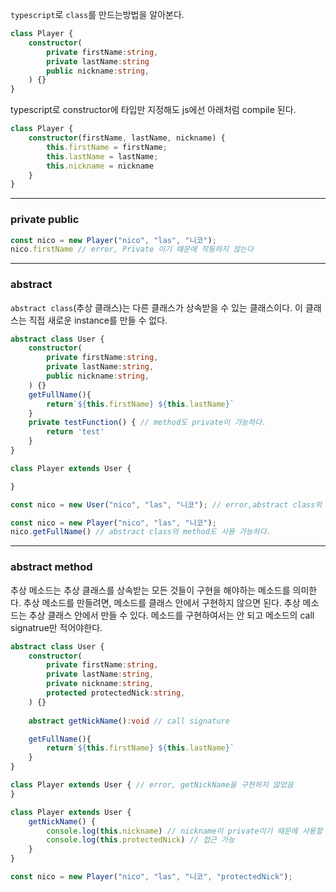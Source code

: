 `typescript`로 `class`를 만드는방법을 알아본다.

```ts
class Player {
	constructor(
		private firstName:string,
		private lastName:string
		public nickname:string,
	) {}
}
```

typescript로 constructor에 타입만 지정해도 js에선 아래처럼 compile 된다.
```ts
class Player {
	constructor(firstName, lastName, nickname) {
		this.firstName = firstName;
		this.lastName = lastName;
		this.nickname = nickname
	}
}
```

---
### private  public
```ts
const nico = new Player("nico", "las", "니코");
nico.firstName // error, Private 이기 때문에 작동하지 않는다
```

---
### abstract
`abstract class`(추상 클래스)는 다른 클래스가 상속받을 수 있는 클래스이다.
이 클래스는 직접 새로운 instance를 만들 수 없다.
```ts
abstract class User {
	constructor(
		private firstName:string,
		private lastName:string,
		public nickname:string,
	) {}
	getFullName(){
		return`${this.firstName} ${this.lastName}`
	}
	private testFunction() { // method도 private이 가능하다.
		return 'test'
	}
}

class Player extends User {

}

const nico = new User("nico", "las", "니코"); // error,abstract class의 instance를 만들 수 없다.

const nico = new Player("nico", "las", "니코");
nico.getFullName() // abstract class의 method도 사용 가능하다.
```

---
### abstract method
추상 메소드는 추상 클래스를 상속받는 모든 것들이 구현을 해야하는 메소드를 의미한다.
추상 메소드를 만들려면, 메소드를 클래스 안에서 구현하지 않으면 된다.
추상 메소드는 추상 클래스 안에서 만들 수 있다. 메소드를 구현하여서는 안 되고 메소드의 call signatrue만 적어야한다.
```ts
abstract class User {
	constructor(
		private firstName:string,
		private lastName:string,
		private nickname:string,
		protected protectedNick:string,
	) {}
	
	abstract getNickName():void // call signature

	getFullName(){
		return`${this.firstName} ${this.lastName}`
	}
}

class Player extends User { // error, getNickName을 구현하지 않았음
}

class Player extends User {
	getNickName() {
		console.log(this.nickname) // nickname이 private이기 때문에 사용할 수 없다.
		console.log(this.protectedNick) // 접근 가능
	}
}

const nico = new Player("nico", "las", "니코", "protectedNick");
```